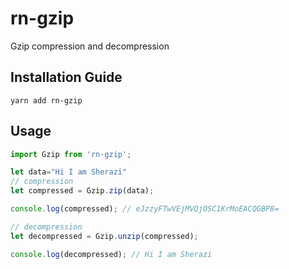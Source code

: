 # rn-gzip
 Gzip compression and decompression

## Installation Guide

```
yarn add rn-gzip
```

## Usage
```javascript
import Gzip from 'rn-gzip';

let data="Hi I am Sherazi"
// compression
let compressed = Gzip.zip(data);

console.log(compressed); // eJzzyFTwVEjMVQjOSC1KrMoEACQGBP8=

// decompression
let decompressed = Gzip.unzip(compressed); 

console.log(decompressed); // Hi I am Sherazi

```